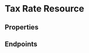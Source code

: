 # Tax Rate Resource

## Properties

<ResourceProperties :resource="'tax_rate'" :lang="'en'"/>

<ResourceScopes :resource="'tax_rate'"/>

## Endpoints

[//]: <> (GET ENDPOINT)
<ResourceEndpoint :resource="'tax_rate'" :endpoint="'get'" :lang="'en'">

<template v-slot:responseJSON>

<<< @/docs/fixtures/api/tax_rate/response/json/get_id.json

</template>

<template v-slot:responseXML>

<<< @/docs/fixtures/api/tax_rate/response/xml/get_id.xml

</template>

</ResourceEndpoint>

[//]: <> (GETCOLLECTION ENDPOINT)
<ResourceEndpoint :resource="'tax_rate'" :endpoint="'getCollection'" :lang="'en'">

<template v-slot:responseJSON>

<<< @/docs/fixtures/api/tax_rate/response/json/get_page.json

</template>

<template v-slot:responseXML>

<<< @/docs/fixtures/api/tax_rate/response/xml/get_page.xml

</template>

</ResourceEndpoint>

